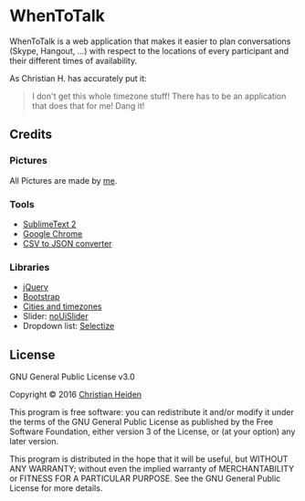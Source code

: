 # WhenToTalk

WhenToTalk is a web application that makes it easier to plan conversations (Skype, Hangout, ...) with respect to the locations of every participant and their different times of availability.

As Christian H. has accurately put it:
> I don't get this whole timezone stuff! There has to be an application that does that for me! Dang it!


## Credits
### Pictures
All Pictures are made by [me][github].

### Tools
* [SublimeText 2][sublime]
* [Google Chrome][chrome]
* [CSV to JSON converter][csvjson]

### Libraries
* [jQuery][jquery]
* [Bootstrap][bootstrap]
* [Cities and timezones][cities]
* Slider: [noUiSlider][nouislider]
* Dropdown list: [Selectize][selectize]


## License
GNU General Public License v3.0

Copyright &copy; 2016  [Christian Heiden][github]

This program is free software: you can redistribute it and/or modify
it under the terms of the GNU General Public License as published by
the Free Software Foundation, either version 3 of the License, or
(at your option) any later version.

This program is distributed in the hope that it will be useful,
but WITHOUT ANY WARRANTY; without even the implied warranty of
MERCHANTABILITY or FITNESS FOR A PARTICULAR PURPOSE.  See the
GNU General Public License for more details.



[jquery]:http://jquery.com/
[nouislider]:http://refreshless.com/nouislider/
[cities]:http://www.citytimezones.info/
[selectize]:http://selectize.github.io/selectize.js/
[bootstrap]:http://getbootstrap.com/
[github]:https://github.com/BobMcFry
[sublime]:http://www.sublimetext.com/2
[chrome]:https://www.google.com/chrome/
[csvjson]:http://www.convertcsv.com/csv-to-json.htm
